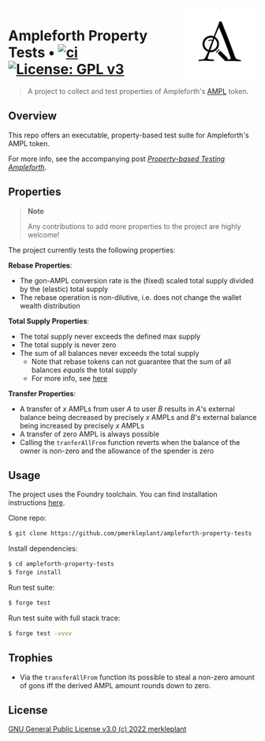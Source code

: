 <img align="right" width="150" height="150" top="100" src="./assets/logo.png">

# Ampleforth Property Tests • [![ci](https://github.com/pmerkleplant/ampleforth-property-tests/actions/workflows/unit-tests.yml/badge.svg)](https://github.com/pmerkleplant/ampleforth-property-tests/actions/workflows/unit-tests.yml) [![License: GPL v3](https://img.shields.io/badge/License-GPLv3-blue.svg)](https://www.gnu.org/licenses/gpl-3.0)

> A project to collect and test properties of Ampleforth's [AMPL](https://docs.ampleforth.org/learn/about-the-ampleforth-protocol) token.


## Overview

This repo offers an executable, property-based test suite for Ampleforth's AMPL token.

For more info, see the accompanying post [_Property-based Testing Ampleforth_]().


## Properties

> **Note**
>
> Any contributions to add more properties to the project are highly welcome!

The project currently tests the following properties:

**Rebase Properties**:

- The gon-AMPL conversion rate is the (fixed) scaled total supply divided by the (elastic) total supply
- The rebase operation is non-dilutive, i.e. does not change the wallet wealth distribution

**Total Supply Properties**:

- The total supply never exceeds the defined max supply
- The total supply is never zero
- The sum of all balances never exceeds the total supply
    - Note that rebase tokens can not guarantee that the sum of all balances _equals_ the total supply
    - For more info, see [here](https://github.com/ampleforth/ampleforth-contracts/blob/ab5abe27fc5b107d9acacd9199809760f35a2ac7/contracts/UFragments.sol#L35-L37)

**Transfer Properties**:

- A transfer of _x_ AMPLs from user _A_ to user _B_ results in _A_'s external balance being decreased by precisely _x_
  AMPLs and _B_'s external balance being increased by precisely _x_ AMPLs
- A transfer of zero AMPL is always possible
- Calling the `tranferAllFrom` function reverts when the balance of the owner is non-zero and the allowance of the spender
  is zero


## Usage

The project uses the Foundry toolchain. You can find installation instructions [here](https://getfoundry.sh/).

Clone repo:
```bash
$ git clone https://github.com/pmerkleplant/ampleforth-property-tests
```

Install dependencies:
```bash
$ cd ampleforth-property-tests
$ forge install
```

Run test suite:
```bash
$ forge test
```

Run test suite with full stack trace:
```bash
$ forge test -vvvv
```

## Trophies

* Via the `transferAllFrom` function its possible to steal a non-zero amount of gons iff the derived AMPL amount rounds down to zero.

## License

[GNU General Public License v3.0 (c) 2022 merkleplant](./LICENSE)
